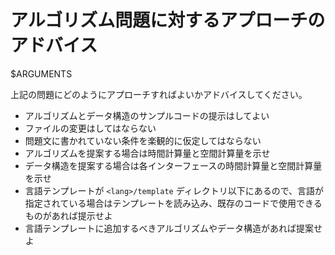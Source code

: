 # アルゴリズム問題に対するアプローチのアドバイス

$ARGUMENTS

上記の問題にどのようにアプローチすればよいかアドバイスしてください。

- アルゴリズムとデータ構造のサンプルコードの提示はしてよい
- ファイルの変更はしてはならない
- 問題文に書かれていない条件を楽観的に仮定してはならない
- アルゴリズムを提案する場合は時間計算量と空間計算量を示せ
- データ構造を提案する場合は各インターフェースの時間計算量と空間計算量を示せ
- 言語テンプレートが `<lang>/template` ディレクトリ以下にあるので、言語が指定されている場合はテンプレートを読み込み、既存のコードで使用できるものがあれば提示せよ
- 言語テンプレートに追加するべきアルゴリズムやデータ構造があれば提案せよ
